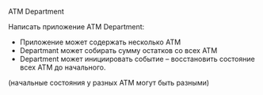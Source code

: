 ATM Department

Написать приложение ATM Department:
  - Приложение может содержать несколько ATM
  - Departmant может собирать сумму остатков со всех ATM
  - Department может инициировать событие – восстановить состояние всех ATM до начального.
  
(начальные состояния у разных ATM могут быть разными)
